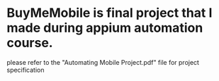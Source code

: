 # BuyMeMobile is final project that I made during appium automation course.
please refer to the "Automating Mobile Project.pdf" file for project specification

